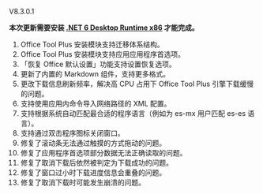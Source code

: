 V8.3.0.1

**本次更新需要安装 [.NET 6 Desktop Runtime x86](https://dotnet.microsoft.com/en-us/download/dotnet/6.0/runtime) 才能完成。**

1. Office Tool Plus 安装模块支持迁移体系结构。
2. Office Tool Plus 安装模块支持应用应用程序首选项。
3. 「恢复 Office 默认设置」功能支持设置恢复选项。
4. 更新了内置的 Markdown 组件，支持更多格式。
5. 更改下载信息刷新频率，解决高 CPU 占用下 Office Tool Plus 引擎下载缓慢的问题。
6. 支持使用应用内命令导入网络路径的 XML 配置。
7. 支持根据系统自动匹配最合适的程序语言（例如为 es-mx 用户匹配 es-es 语言）。
8. 支持通过双击程序图标关闭窗口。
9. 修复了滚动条无法通过触摸的方式拖动的问题。
10. 修复了应用程序首选项部分数据无法正确读取的问题。
11. 修复了取消下载后依然被判定为下载成功的问题。
12. 修复了窗口过小时下载进度信息会重叠的问题。
13. 修复了取消下载时可能发生崩溃的问题。
